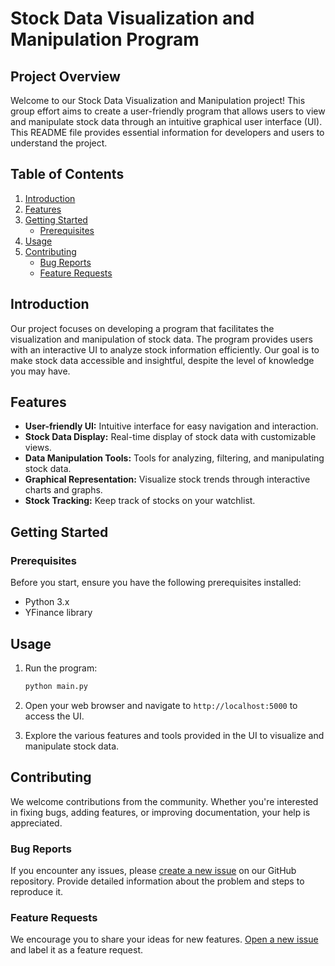 # Stock Data Visualization and Manipulation Program

## Project Overview

Welcome to our Stock Data Visualization and Manipulation project! This group effort aims to create a user-friendly program that allows users to view and manipulate stock data through an intuitive graphical user interface (UI). This README file provides essential information for developers and users to understand the project.

## Table of Contents

1. [Introduction](#introduction)
2. [Features](#features)
3. [Getting Started](#getting-started)
   - [Prerequisites](#prerequisites)
4. [Usage](#usage)
5. [Contributing](#contributing)
   - [Bug Reports](#bug-reports)
   - [Feature Requests](#feature-requests)

## Introduction

Our project focuses on developing a program that facilitates the visualization and manipulation of stock data. The program provides users with an interactive UI to analyze stock information efficiently. Our goal is to make stock data accessible and insightful, despite the level of knowledge you may have.

## Features

- **User-friendly UI:** Intuitive interface for easy navigation and interaction.
- **Stock Data Display:** Real-time display of stock data with customizable views.
- **Data Manipulation Tools:** Tools for analyzing, filtering, and manipulating stock data.
- **Graphical Representation:** Visualize stock trends through interactive charts and graphs.
- **Stock Tracking:** Keep track of stocks on your watchlist.

## Getting Started

### Prerequisites

Before you start, ensure you have the following prerequisites installed:

- Python 3.x
- YFinance library

## Usage

1. Run the program:

    ```bash
    python main.py
    ```

2. Open your web browser and navigate to `http://localhost:5000` to access the UI.

3. Explore the various features and tools provided in the UI to visualize and manipulate stock data.

## Contributing

We welcome contributions from the community. Whether you're interested in fixing bugs, adding features, or improving documentation, your help is appreciated.

### Bug Reports

If you encounter any issues, please [create a new issue](https://github.com/your-username/stock-data-project/issues) on our GitHub repository. Provide detailed information about the problem and steps to reproduce it.

### Feature Requests

We encourage you to share your ideas for new features. [Open a new issue](https://github.com/your-username/stock-data-project/issues) and label it as a feature request.




